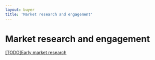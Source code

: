 ```yaml
---
layout: buyer
title: 'Market research and engagement'
---
```


# Market research and engagement

[[TODO]Early market research](/buyer/resources-and-policies/market-research-and-engagement/early-market-research)
